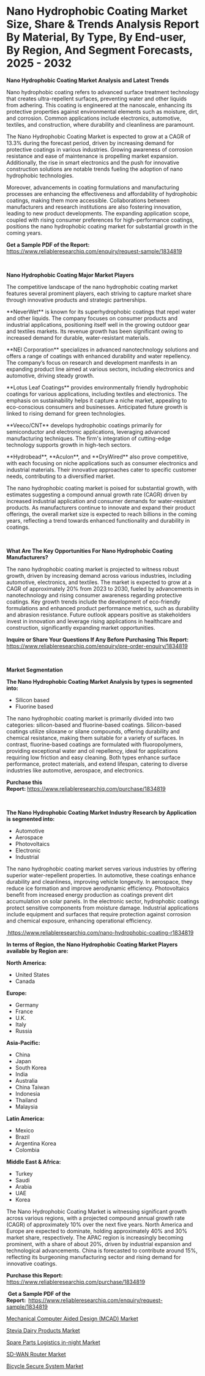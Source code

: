 <p><h1>Nano Hydrophobic Coating Market Size, Share & Trends Analysis Report By Material, By Type, By End-user, By Region, And Segment Forecasts, 2025 - 2032</h1></p><p><strong>Nano Hydrophobic Coating Market Analysis and Latest Trends</strong></p>
<p><p>Nano hydrophobic coating refers to advanced surface treatment technology that creates ultra-repellent surfaces, preventing water and other liquids from adhering. This coating is engineered at the nanoscale, enhancing its protective properties against environmental elements such as moisture, dirt, and corrosion. Common applications include electronics, automotive, textiles, and construction, where durability and cleanliness are paramount.</p><p>The Nano Hydrophobic Coating Market is expected to grow at a CAGR of 13.3% during the forecast period, driven by increasing demand for protective coatings in various industries. Growing awareness of corrosion resistance and ease of maintenance is propelling market expansion. Additionally, the rise in smart electronics and the push for innovative construction solutions are notable trends fueling the adoption of nano hydrophobic technologies. </p><p>Moreover, advancements in coating formulations and manufacturing processes are enhancing the effectiveness and affordability of hydrophobic coatings, making them more accessible. Collaborations between manufacturers and research institutions are also fostering innovation, leading to new product developments. The expanding application scope, coupled with rising consumer preferences for high-performance coatings, positions the nano hydrophobic coating market for substantial growth in the coming years.</p></p>
<p><strong>Get a Sample PDF of the Report:&nbsp;</strong> <a href="https://www.reliableresearchiq.com/enquiry/request-sample/1834819?utm_campaign=1159&utm_medium=2&utm_source=Github&utm_content=ia&utm_term=26032025&utm_id=nano-hydrophobic-coating">https://www.reliableresearchiq.com/enquiry/request-sample/1834819</a></p>
<p>&nbsp;</p>
<p><strong>Nano Hydrophobic Coating Major Market Players</strong></p>
<p><p>The competitive landscape of the nano hydrophobic coating market features several prominent players, each striving to capture market share through innovative products and strategic partnerships.</p><p>**NeverWet** is known for its superhydrophobic coatings that repel water and other liquids. The company focuses on consumer products and industrial applications, positioning itself well in the growing outdoor gear and textiles markets. Its revenue growth has been significant owing to increased demand for durable, water-resistant materials.</p><p>**NEI Corporation** specializes in advanced nanotechnology solutions and offers a range of coatings with enhanced durability and water repellency. The company’s focus on research and development manifests in an expanding product line aimed at various sectors, including electronics and automotive, driving steady growth. </p><p>**Lotus Leaf Coatings** provides environmentally friendly hydrophobic coatings for various applications, including textiles and electronics. The emphasis on sustainability helps it capture a niche market, appealing to eco-conscious consumers and businesses. Anticipated future growth is linked to rising demand for green technologies.</p><p>**Veeco/CNT** develops hydrophobic coatings primarily for semiconductor and electronic applications, leveraging advanced manufacturing techniques. The firm's integration of cutting-edge technology supports growth in high-tech sectors.</p><p>**Hydrobead**, **Aculon**, and **DryWired** also prove competitive, with each focusing on niche applications such as consumer electronics and industrial materials. Their innovative approaches cater to specific customer needs, contributing to a diversified market.</p><p>The nano hydrophobic coating market is poised for substantial growth, with estimates suggesting a compound annual growth rate (CAGR) driven by increased industrial application and consumer demands for water-resistant products. As manufacturers continue to innovate and expand their product offerings, the overall market size is expected to reach billions in the coming years, reflecting a trend towards enhanced functionality and durability in coatings.</p></p>
<p>&nbsp;</p>
<p><strong>What Are The Key Opportunities For Nano Hydrophobic Coating Manufacturers?</strong></p>
<p><p>The nano hydrophobic coating market is projected to witness robust growth, driven by increasing demand across various industries, including automotive, electronics, and textiles. The market is expected to grow at a CAGR of approximately 20% from 2023 to 2030, fueled by advancements in nanotechnology and rising consumer awareness regarding protective coatings. Key growth trends include the development of eco-friendly formulations and enhanced product performance metrics, such as durability and abrasion resistance. Future outlook appears positive as stakeholders invest in innovation and leverage rising applications in healthcare and construction, significantly expanding market opportunities.</p></p>
<p><strong>Inquire or Share Your Questions If Any Before Purchasing This Report:</strong> <a href="https://www.reliableresearchiq.com/enquiry/pre-order-enquiry/1834819?utm_campaign=1159&utm_medium=2&utm_source=Github&utm_content=ia&utm_term=26032025&utm_id=nano-hydrophobic-coating">https://www.reliableresearchiq.com/enquiry/pre-order-enquiry/1834819</a></p>
<p>&nbsp;</p>
<p><strong>Market Segmentation</strong></p>
<p><strong>The Nano Hydrophobic Coating Market Analysis by types is segmented into:</strong></p>
<p><ul><li>Silicon based</li><li>Fluorine based</li></ul></p>
<p><p>The nano hydrophobic coating market is primarily divided into two categories: silicon-based and fluorine-based coatings. Silicon-based coatings utilize siloxane or silane compounds, offering durability and chemical resistance, making them suitable for a variety of surfaces. In contrast, fluorine-based coatings are formulated with fluoropolymers, providing exceptional water and oil repellency, ideal for applications requiring low friction and easy cleaning. Both types enhance surface performance, protect materials, and extend lifespan, catering to diverse industries like automotive, aerospace, and electronics.</p></p>
<p><strong>Purchase this Report:&nbsp;</strong><a href="https://www.reliableresearchiq.com/purchase/1834819?utm_campaign=1159&utm_medium=2&utm_source=Github&utm_content=ia&utm_term=26032025&utm_id=nano-hydrophobic-coating">https://www.reliableresearchiq.com/purchase/1834819</a></p>
<p>&nbsp;</p>
<p><strong>The Nano Hydrophobic Coating Market Industry Research by Application is segmented into:</strong></p>
<p><ul><li>Automotive</li><li>Aerospace</li><li>Photovoltaics</li><li>Electronic</li><li>Industrial</li></ul></p>
<p><p>The nano hydrophobic coating market serves various industries by offering superior water-repellent properties. In automotive, these coatings enhance durability and cleanliness, improving vehicle longevity. In aerospace, they reduce ice formation and improve aerodynamic efficiency. Photovoltaics benefit from increased energy production as coatings prevent dirt accumulation on solar panels. In the electronic sector, hydrophobic coatings protect sensitive components from moisture damage. Industrial applications include equipment and surfaces that require protection against corrosion and chemical exposure, enhancing operational efficiency.</p></p>
<p><a href="https://www.reliableresearchiq.com/nano-hydrophobic-coating-r1834819?utm_campaign=1159&utm_medium=2&utm_source=Github&utm_content=ia&utm_term=26032025&utm_id=nano-hydrophobic-coating">&nbsp;https://www.reliableresearchiq.com/nano-hydrophobic-coating-r1834819</a></p>
<p><strong>In terms of Region, the Nano Hydrophobic Coating Market Players available by Region are:</strong></p>
<p>
    <p> <strong> North America: </strong>
        <ul>
            <li>United States</li>
            <li>Canada</li>
        </ul>
        </p> 
    <p> <strong> Europe: </strong>
        <ul>
            <li>Germany</li>
            <li>France</li>
            <li>U.K.</li>
            <li>Italy</li>
            <li>Russia</li>
        </ul>
        </p> 
    <p> <strong> Asia-Pacific: </strong>
        <ul>
            <li>China</li>
            <li>Japan</li>
            <li>South Korea</li>
            <li>India</li>
            <li>Australia</li>
            <li>China Taiwan</li>
            <li>Indonesia</li>
            <li>Thailand</li>
            <li>Malaysia</li>
        </ul>
        </p> 
    <p> <strong> Latin America: </strong>
        <ul>
            <li>Mexico</li>
            <li>Brazil</li>
            <li>Argentina Korea</li>
            <li>Colombia</li>
        </ul>
        </p> 
    <p> <strong> Middle East & Africa: </strong>
        <ul>
            <li>Turkey</li>
            <li>Saudi</li>
            <li>Arabia</li>
            <li>UAE</li>
            <li>Korea</li>
        </ul>
    </p>
    </p>
<p><p>The Nano Hydrophobic Coating Market is witnessing significant growth across various regions, with a projected compound annual growth rate (CAGR) of approximately 10% over the next five years. North America and Europe are expected to dominate, holding approximately 40% and 30% market share, respectively. The APAC region is increasingly becoming prominent, with a share of about 20%, driven by industrial expansion and technological advancements. China is forecasted to contribute around 15%, reflecting its burgeoning manufacturing sector and rising demand for innovative coatings.</p></p>
<p><strong>Purchase this Report: </strong><a href="https://www.reliableresearchiq.com/purchase/1834819?utm_campaign=1159&utm_medium=2&utm_source=Github&utm_content=ia&utm_term=26032025&utm_id=nano-hydrophobic-coating">https://www.reliableresearchiq.com/purchase/1834819</a></p>
<p>&nbsp;<strong>Get a Sample PDF of the Report:&nbsp;&nbsp;</strong><a href="https://www.reliableresearchiq.com/enquiry/request-sample/1834819?utm_campaign=1159&utm_medium=2&utm_source=Github&utm_content=ia&utm_term=26032025&utm_id=nano-hydrophobic-coating">https://www.reliableresearchiq.com/enquiry/request-sample/1834819</a></p>
<p><strong></strong></p>
<p><p><a href="https://github.com/gaiusmelyna/Market-Research-Report-List-1/blob/main/mechanical-computer-aided-design-mcad-market.md?utm_campaign=1159&utm_medium=2&utm_source=Github&utm_content=ia&utm_term=26032025&utm_id=nano-hydrophobic-coating">Mechanical Computer Aided Design (MCAD) Market</a></p><p><a href="https://github.com/miehldobin1w/Market-Research-Report-List-1/blob/main/stevia-dairy-products-market.md?utm_campaign=1159&utm_medium=2&utm_source=Github&utm_content=ia&utm_term=26032025&utm_id=nano-hydrophobic-coating">Stevia Dairy Products Market</a></p><p><a href="https://github.com/pupunhez/Market-Research-Report-List-1/blob/main/spare-parts-logistics-in-night-market.md?utm_campaign=1159&utm_medium=2&utm_source=Github&utm_content=ia&utm_term=26032025&utm_id=nano-hydrophobic-coating">Spare Parts Logistics in-night Market</a></p><p><a href="https://github.com/meenafadilkh/Market-Research-Report-List-1/blob/main/sd-wan-router-market.md?utm_campaign=1159&utm_medium=2&utm_source=Github&utm_content=ia&utm_term=26032025&utm_id=nano-hydrophobic-coating">SD-WAN Router Market</a></p><p><a href="https://github.com/roceljiabur/Market-Research-Report-List-1/blob/main/bicycle-secure-system-market.md?utm_campaign=1159&utm_medium=2&utm_source=Github&utm_content=ia&utm_term=26032025&utm_id=nano-hydrophobic-coating">Bicycle Secure System Market</a></p></p>